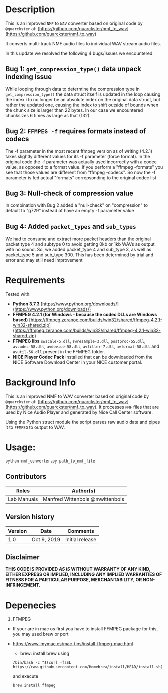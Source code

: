 # Description

This is an improved ``NMF`` to ``WAV`` converter based on original code by `@quarckster` at: [https://github.com/quarckster/nmf_to_wav](https://github.com/quarckster/nmf_to_wav)

It converts multi-track NMF audio files to individual WAV stream audio files.

In this update we resolved the following 4 bugs/issues we encountered:

## Bug 1: ``get_compression_type()`` data unpack indexing issue

While looping through data to determine the compression type in ``get_compression_type()`` the data struct itself is updated in the loop causing the index i to no longer be an absolute index on the original data struct, but rather the updated one, causing the index to shift outside of bounds when the chunk size is larger than 22 bytes. In our case we encountered chunksizes 6 times as large as that (132).

## Bug 2: ``FFMPEG -f`` requires formats instead of codecs 

The -f parameter in the most recent ffmpeg version as of writing (4.2.1) takes slightly different values for its -f parameter (force format). In the original code the -f parameter was actually used incorrectly with a codec value, as opposed to a format value. If you perform a "ffmpeg -formats" you see that those values are different from "ffmpeg -codecs". So now the -f parameter is fed actual "formats" correpsonding to the original codec list

## Bug 3: Null-check of compression value 

In combination with Bug 2 added a "null-check" on "compression" to default to "g729" instead of have an empty -f parameter value

## Bug 4: Added ``packet_types`` and ``sub_types``

We had to consume and extract more packet headers than the original packet type 4 and subtype 0 to avoid getting 0kb or 1kb WAVs as output with no sound. So, we added packet_type 4 and sub_type 3, as well as packet_type 5 and sub_type 300. This has been determined by trial and error and may still need improvement

# Requirements

Tested with:

- **Python 3.7.3** [https://www.python.org/downloads/](https://www.python.org/downloads/)
- **FFMPEG 4.2.1 (for Windows - because the codec DLLs are Windows based)** [https://ffmpeg.zeranoe.com/builds/win32/shared/ffmpeg-4.2.1-win32-shared.zip](https://ffmpeg.zeranoe.com/builds/win32/shared/ffmpeg-4.2.1-win32-shared.zip)
- **FFMPEG libs** ``swscale-5.dll``, ``swresample-3.dll``, ``postproc-55.dll``, ``avcodec-58.dll``, ``avdevice-58.dll``, ``avfilter-7.dll``, ``avformat-58.dll`` and ``avutil-56.dll`` present in the FFMPEG folder.
- **NICE Player Codec Pack** installed that can be downloaded from the NICE Software Download Center in  your NICE customer portal. 

# Background Info

This is an improved NMF to WAV converter based on original code by ``@quarckster`` at: [https://github.com/quarckster/nmf_to_wav](https://github.com/quarckster/nmf_to_wav). It processes ``NMF`` files that are used by Nice Audio Player and generated by Nice Call Center software.

Using the Python struct module the script parses raw audio data and pipes it to ``FFMPEG`` to output to WAV.

# Usage:
`python nmf_converter.py path_to_nmf_file`

## Contributors ##

| Roles											 | Author(s)										 |
| ---------------------------------------------- | ------------------------------------------------- |
| Lab Manuals									 | Manfred Wittenbols @mwittenbols					 |

## Version history ##

| Version | Date          		| Comments        |
| ------- | ------------------- | --------------- |
| 1.0     | Oct 9, 2019   | Initial release |

## Disclaimer ##
**THIS CODE IS PROVIDED *AS IS* WITHOUT WARRANTY OF ANY KIND, EITHER EXPRESS OR IMPLIED, INCLUDING ANY IMPLIED WARRANTIES OF FITNESS FOR A PARTICULAR PURPOSE, MERCHANTABILITY, OR NON-INFRINGEMENT.**


# Depenecies
1. FFMPEG 
- If your are in mac os first you have to install FFMPEG package  for this, you may used brew or port

- https://www.imymac.es/mac-tips/install-ffmpeg-mac.html
    - brew: install brew using 
    ```terminal
    /bin/bash -c "$(curl -fsSL https://raw.githubusercontent.com/Homebrew/install/HEAD/install.sh)" 
    ```
    and execute 
    ```brew
    brew install ffmpeg
    ````